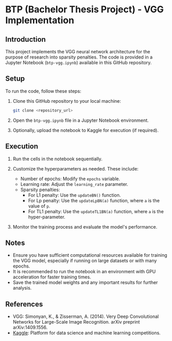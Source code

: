 # BTP (Bachelor Thesis Project) - VGG Implementation

## Introduction

This project implements the VGG neural network architecture for the purpose of research into sparsity penalties. The code is provided in a Jupyter Notebook (`btp-vgg.ipynb`) available in this GitHub repository.

## Setup

To run the code, follow these steps:

1. Clone this GitHub repository to your local machine:

    ```bash
    git clone <repository_url>
    ```

2. Open the `btp-vgg.ipynb` file in a Jupyter Notebook environment.

3. Optionally, upload the notebook to Kaggle for execution (if required).

## Execution

1. Run the cells in the notebook sequentially. 

2. Customize the hyperparameters as needed. These include:

   - Number of epochs: Modify the `epochs` variable.
   - Learning rate: Adjust the `learning_rate` parameter.
   - Sparsity penalties:
        - For L1 penalty: Use the `updateBN()` function.
        - For Lp penalty: Use the `updateLpBN(a)` function, where `a` is the value of `p`.
        - For TL1 penalty: Use the `updateTL1BN(a)` function, where `a` is the hyper-parameter.
   
3. Monitor the training process and evaluate the model's performance.

## Notes

- Ensure you have sufficient computational resources available for training the VGG model, especially if running on large datasets or with many epochs.
- It is recommended to run the notebook in an environment with GPU acceleration for faster training times.
- Save the trained model weights and any important results for further analysis.

## References

- VGG: Simonyan, K., & Zisserman, A. (2014). Very Deep Convolutional Networks for Large-Scale Image Recognition. arXiv preprint arXiv:1409.1556.
- [Kaggle](https://www.kaggle.com/): Platform for data science and machine learning competitions.